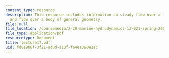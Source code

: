 ```yaml
---
content_type: resource
description: This resource includes information on steady flow over a flat plate,
  and flow qver a body of general geometry.
file: null
file_location: /coursemedia/2-20-marine-hydrodynamics-13-021-spring-2005/fd819b8f3f21ac0da13ffa4ea390e1ac_lecture17.pdf
file_type: application/pdf
resourcetype: Document
title: lecture17.pdf
uid: fd819b8f-3f21-ac0d-a13f-fa4ea390e1ac
---
```

